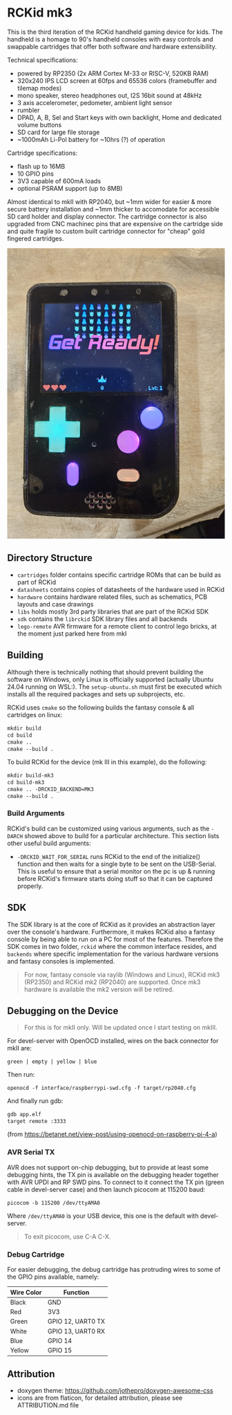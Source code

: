 # RCKid mk3

This is the third iteration of the RCKid handheld gaming device for kids. The handheld is a homage to 90's handheld consoles with easy controls and swappable cartridges that offer both software *and* hardware extensibility. 

Technical specifications:

- powered by RP2350 (2x ARM Cortex M-33 or RISC-V, 520KB RAM)
- 320x240 IPS LCD screen at 60fps and 65536 colors (framebuffer and tilemap modes)
- mono speaker, stereo headphones out, I2S 16bit sound at 48kHz
- 3 axis accelerometer, pedometer, ambient light sensor
- rumbler
- DPAD, A, B, Sel and Start keys with own backlight, Home and dedicated volume buttons
- SD card for large file storage
- ~1000mAh Li-Pol battery for ~10hrs (?) of operation

Cartridge specifications:

- flash up to 16MB
- 10 GPIO pins
- 3V3 capable of 600mA loads
- optional PSRAM support (up to 8MB)

Almost identical to mkII with RP2040, but ~1mm wider for easier & more secure battery installation and ~1mm thicker to accomodate for accessible SD card holder and display connector. The cartridge connector is also upgraded from CNC machinec pins that are expensive on the cartridge side and quite fragile to custom built cartridge connector for "cheap" gold fingered cartridges.

![RCKid mkII](docs/photos/rckid.jpg "RCKid prototype. The specks of dust on screen are not speck of dust but moving stars in the game:)")

## Directory Structure

- `cartridges` folder contains specific cartridge ROMs that can be build as part of RCKid
- `datasheets` contains copies of datasheets of the hardware used in RCKid
- `hardware` contains hardware related files, such as schematics, PCB layouts and case drawings
- `libs` holds mostly 3rd party libraries that are part of the RCKid SDK
- `sdk` contains the `librckid` SDK library files and all backends
- `lego-remote` AVR firmware for a remote client to control lego bricks, at the moment just parked here from mkI

## Building

Although there is technically nothing that should prevent building the software on Windows, only Linux is officially supported (actually Ubuntu 24.04 running on WSL:). The `setup-ubuntu.sh` must first be executed which installs all the required packages and sets up subprojects, etc.

RCKid uses `cmake` so the following builds the fantasy console & all cartridges on linux:

    mkdir build
    cd build
    cmake ..
    cmake --build .

To build RCKid for the device (mk III in this example), do the following:

    mkdir build-mk3
    cd build-mk3
    cmake .. -DRCKID_BACKEND=MK3
    cmake --build .

### Build Arguments

RCKid's build can be customized using various arguments, such as the `-DARCH` showed above to build for a particular architecture. This section lists other useful build arguments:

- `-DRCKID_WAIT_FOR_SERIAL` runs RCKid to the end of the initialize() function and then waits for a single byte to be sent on the USB-Serial. This is useful to ensure that a serial monitor on the pc is up & running before RCKid's firmware starts doing stuff so that it can be captured properly.

## SDK

The SDK library is at the core of RCKid as it provides an abstraction layer over the console's hardware. Furthermore, it makes RCKid also a fantasy console by being able to run on a PC for most of the features. Therefore the SDK comes in two folder, `rckid` where the common interface resides, and `backends` where specific implementation for the various hardware versions and fantasy consoles is implemented. 

> For now, fantasy console via raylib (Windows and Linux), RCKid mk3 (RP2350) and RCKid mk2 (RP2040) are supported. Once mk3 hardware is available the mk2 version will be retired. 

## Debugging on the Device

> For this is for mkII only. Will be updated once I start testing on mkIII.

For devel-server with OpenOCD installed, wires on the back connector for mkII are: 
    
    green | empty | yellow | blue

Then run:

    openocd -f interface/raspberrypi-swd.cfg -f target/rp2040.cfg

And finally run gdb:

    gdb app.elf
    target remote :3333

(from https://betanet.net/view-post/using-openocd-on-raspberry-pi-4-a)

### AVR Serial TX

AVR does not support on-chip debugging, but to provide at least some debugging hints, the TX pin is available on the debugging header together with AVR UPDI and RP SWD pins. To connect to it connect the TX pin (green cable in devel-server case) and then launch picocom at 115200 baud:

    picocom -b 115200 /dev/ttyAMA0

Where `/dev/ttyAMA0` is your USB device, this one is the default with devel-server. 

> To exit picocom, use C-A C-X. 

### Debug Cartridge

For easier debugging, the debug cartridge has protruding wires to some of the GPIO pins available, namely:

Wire Color | Function
-----------|-----------
Black      | GND
Red        | 3V3
Green      | GPIO 12, UART0 TX
White      | GPIO 13, UART0 RX
Blue       | GPIO 14
Yellow     | GPIO 15

## Attribution

- doxygen theme: https://github.com/jothepro/doxygen-awesome-css
- icons are from flaticon, for detailed attribution, please see ATTRIBUTION.md file 
